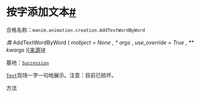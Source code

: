 # 按字添加文本[#](#addtextwordbyword "此标题的固定链接")

合格名称：`manim.animation.creation.AddTextWordByWord`

_类_ AddTextWordByWord ( _mobject = None_ , _\* args_ , _use_override = True_ , _\*\* kwargs_ )[\[来源\]](../_modules/manim/animation/creation.html#AddTextWordByWord)[#](#manim.animation.creation.AddTextWordByWord "此定义的固定链接")

基地：[`Succession`](manim.animation.composition.Succession.html#manim.animation.composition.Succession "manim.animation.composition.Succession")

[`Text`](manim.mobject.text.text_mobject.Text.html#manim.mobject.text.text_mobject.Text "manim.mobject.text.text_mobject.Text")现场一字一句地展示。注意：目前已损坏。

方法
